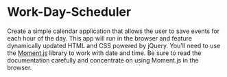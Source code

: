 # Work-Day-Scheduler
Create a simple calendar application that allows the user to save events for each hour of the day. This app will run in the browser and feature dynamically updated HTML and CSS powered by jQuery.  You'll need to use the [Moment.js](https://momentjs.com/) library to work with date and time. Be sure to read the documentation carefully and concentrate on using Moment.js in the browser.
